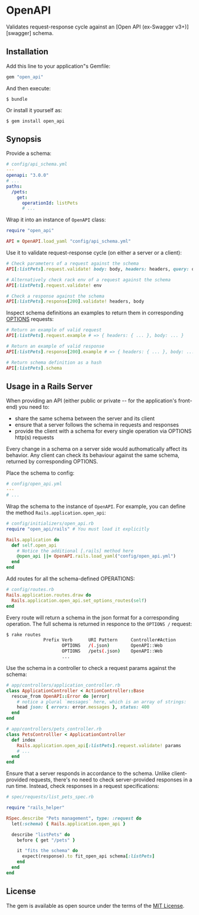 # OpenAPI

Validates request-response cycle against an [Open API (ex-Swagger v3+)][swagger] schema.

## Installation

Add this line to your application"s Gemfile:

```ruby
gem "open_api"
```

And then execute:

```shell
$ bundle
```

Or install it yourself as:

```shell
$ gem install open_api
```

## Synopsis

Provide a schema:

```yaml
# config/api_schema.yml
---
openapi: "3.0.0"
# ...
paths:
  /pets:
    get:
      operationId: listPets
      # ...
```

Wrap it into an instance of `OpenAPI` class:

```ruby
require "open_api"

API = OpenAPI.load_yaml "config/api_schema.yml"
```

Use it to validate request-response cycle (on either a server or a client):

```ruby
# Check parameters of a request against the schema
API[:listPets].request.validate! body: body, headers: headers, query: query

# Alternatively check rack env of a request against the schema
API[:listPets].request.validate! env

# Check a response against the schema
API[:listPets].response[200].validate! headers, body
```

Inspect schema definitions an examples to return them in corresponding [OPTIONS][options] requests:

```ruby
# Return an example of valid request
API[:listPets].request.example # => { headers: { ... }, body: ... }

# Return an example of valid response
API[:listPets].response[200].example # => { headers: { ... }, body: ... }

# Return schema definition as a hash
API[:listPets].schema
```

## Usage in a Rails Server

When providing an API (either public or private -- for the application's front-end) you need to:
- share the same schema between the server and its client
- ensure that a server follows the schema in requests and responses
- provide the client with a schema for every single operation via OPTIONS http(s) requests

Every change in a schema on a server side would authomatically affect its behavior. Any client can check its behaviour against the same schema, returned by corresponding OPTIONS.

Place the schema to config:

```yaml
# config/open_api.yml
---
# ...
```

Wrap the schema to the instance of `OpenAPI`. For example, you can define the method `Rails.application.open_api`:

```ruby
# config/initializers/open_api.rb
require "open_api/rails" # You must load it explicitly

Rails.application do
  def self.open_api
    # Notice the additional [.rails] method here
    @open_api ||= OpenAPI.rails.load_yaml("config/open_api.yml")
  end
end
```

Add routes for all the schema-defined OPERATIONS:

```ruby
# config/routes.rb
Rails.application.routes.draw do
  Rails.application.open_api.set_options_routes(self)
end
```

Every route will return a schema in the json format for a corresponding operation. The full schema is returned in responce to the `OPTIONS /` request:

```bash
$ rake routes
              Prefix Verb      URI Pattern     Controller#Action
                     OPTIONS   /(.json)        OpenAPI::Web
                     OPTIONS   /pets(.json)    OpenAPI::Web
                     ...
```

Use the schema in a controller to check a request params against the schema:

```ruby
# app/controllers/application_controller.rb
class ApplicationController < ActionController::Base
  rescue_from OpenAPI::Error do |error|
    # notice a plural `messages` here, which is an array of strings:
    head json: { errors: error.messages }, status: 400
  end
end

# app/controllers/pets_controller.rb
class PetsControlller < ApplicationController
  def index
    Rails.application.open_api[:listPets].request.validate! params
    # ...
  end
end
```

Ensure that a server responds in accordance to the schema. Unlike client-provided requests, there's no need to check server-provided responses in a run time. Instead, check responses in a request specifications:

```ruby
# spec/requests/list_pets_spec.rb

require "rails_helper"

RSpec.describe "Pets management", type: :request do
  let(:schema) { Rails.application.open_api }

  describe "listPets" do
    before { get "/pets" }

    it "fits the schema" do
      expect(response).to fit_open_api schema[:listPets]
    end
  end
end
```

## License

The gem is available as open source under the terms of the [MIT License][license].

[license]: http://opensource.org/licenses/MIT
[options]: https://developer.mozilla.org/en-US/docs/Web/HTTP/Methods/OPTIONS
